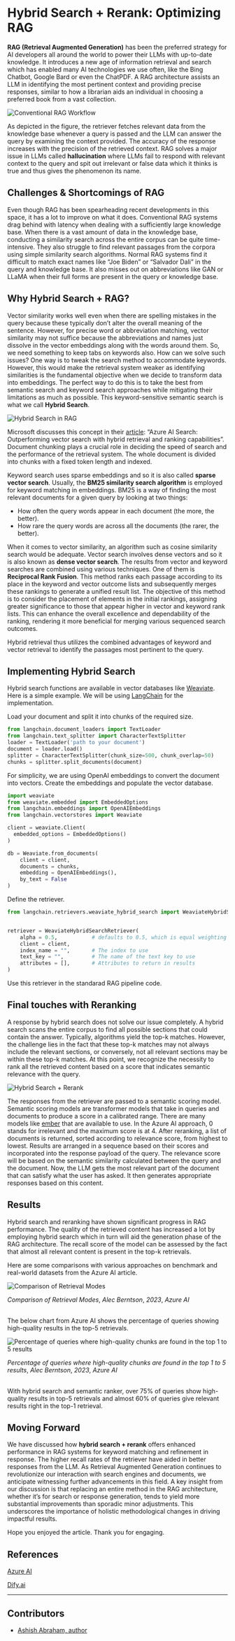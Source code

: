 <!-- SEO: Retrieval-Augmented Generation (RAG) is revolutionizing traditional search engines and AI methodologies for information retrieval. However, standard RAG systems often lack efficiency and precision when dealing with extensive data repositories. Substituting the search approach with a hybrid method and reordering the outcomes using a semantic ranker considerably enhances performance, indicating potential for large-scale implementations.
-->

# Hybrid Search + Rerank: Optimizing RAG

**RAG (Retrieval Augmented Generation)** has been the preferred strategy for AI developers all around the world to power their LLMs with up-to-date knowledge. It introduces a new age of information retrieval and search which has enabled many AI technologies we use often, like the Bing Chatbot, Google Bard or even the ChatPDF. A RAG architecture assists an LLM in identifying the most pertinent context and providing precise responses, similar to how a librarian aids an individual in choosing a preferred book from a vast collection.

![Conventional RAG Workflow](..\assets\use_cases\hybrid_search_&_rerank_rag\RAGDiagram.png "Fig 1")

As depicted in the figure, the retriever fetches relevant data from the knowledge base whenever a query is passed and the LLM can answer the query by examining the context provided. The accuracy of the response increases with the precision of the retrieved context. RAG solves a major issue in LLMs called **hallucination** where LLMs fail to respond with relevant context to the query and spit out irrelevant or false data which it thinks is true and thus gives the phenomenon its name.

## Challenges & Shortcomings of RAG

Even though RAG has been spearheading recent developments in this space, it has a lot to improve on what it does. Conventional RAG systems drag behind with latency when dealing with a sufficiently large knowledge base. When there is a vast amount of data in the knowledge base, conducting a similarity search across the entire corpus can be quite time-intensive. They also struggle to find relevant passages from the corpora using simple similarity search algorithms. 
Normal RAG systems find it difficult to match exact names like “Joe Biden” or “Salvador Dali” in the query and knowledge base. It also misses out on abbreviations like GAN or LLaMA when their full forms are present in the query or knowledge base.  

## Why Hybrid Search + RAG?

Vector similarity works well even when there are spelling mistakes in the query because these typically don’t alter the overall meaning of the sentence. However, for precise word or abbreviation matching, vector similarity may not suffice because the abbreviations and names just dissolve in the vector embeddings along with the words around them. So, we need something to keep tabs on keywords also. 
How can we solve such issues? One way is to tweak the search method to accommodate keywords. However, this would make the retrieval system weaker as identifying similarities is the fundamental objective when we decide to transform data into embeddings. The perfect way to do this is to take the best from semantic search and keyword search approaches while mitigating their limitations as much as possible. This keyword-sensitive semantic search is what we call **Hybrid Search**.

![Hybrid Search in RAG](..\assets\use_cases\hybrid_search_&_rerank_rag\HybridSearch.png "Fig 2")

Microsoft discusses this concept in their [article](https://techcommunity.microsoft.com/t5/ai-azure-ai-services-blog/azure-ai-search-outperforming-vector-search-with-hybrid/ba-p/3929167): “Azure AI Search: Outperforming vector search with hybrid retrieval and ranking capabilities”.  Document chunking plays a crucial role in deciding the speed of search and the performance of the retrieval system. The whole document is divided into chunks with a fixed token length and indexed. 

Keyword search uses sparse embeddings and so it is also called **sparse vector search**. Usually, the **BM25 similarity search algorithm** is employed for keyword matching in embeddings. BM25 is a way of finding the most relevant documents for a given query by looking at two things:
- How often the query words appear in each document (the more, the better).
- How rare the query words are across all the documents (the rarer, the better).


When it comes to vector similarity, an algorithm such as cosine similarity search would be adequate. Vector search involves dense vectors and so it is also known as **dense vector search**. The results from vector and keyword searches are combined using various techniques. One of them is **Reciprocal Rank Fusion**. This method ranks each passage according to its place in the keyword and vector outcome lists and subsequently merges these rankings to generate a unified result list. The objective of this method is to consider the placement of elements in the initial rankings, assigning greater significance to those that appear higher in vector and keyword rank lists. This can enhance the overall excellence and dependability of the ranking, rendering it more beneficial for merging various sequenced search outcomes.

Hybrid retrieval thus utilizes the combined advantages of keyword and vector retrieval to identify the passages most pertinent to the query.

## Implementing Hybrid Search
Hybrid search functions are available in vector databases like [Weaviate](https://weaviate.io/).  Here is a simple example. We will be using [LangChain](https://www.langchain.com/) for the implementation.

Load your document and split it into chunks of the required size.

```python
from langchain.document_loaders import TextLoader
from langchain.text_splitter import CharacterTextSplitter
loader = TextLoader('path to your document')
document = loader.load()
splitter = CharacterTextSplitter(chunk_size=500, chunk_overlap=50)
chunks = splitter.split_documents(document)
```
For simplicity, we are using OpenAI embeddings to convert the document into vectors. Create the embeddings and populate the vector database.
```python
import weaviate
from weaviate.embedded import EmbeddedOptions
from langchain.embeddings import OpenAIEmbeddings
from langchain.vectorstores import Weaviate

client = weaviate.Client(
  embedded_options = EmbeddedOptions()
)

db = Weaviate.from_documents(
    client = client,    
    documents = chunks,
    embedding = OpenAIEmbeddings(),
    by_text = False
)
```
Define the retriever.
```python
from langchain.retrievers.weaviate_hybrid_search import WeaviateHybridSearchRetriever


retriever = WeaviateHybridSearchRetriever(
    alpha = 0.5,           # defaults to 0.5, which is equal weighting between keyword and semantic search
    client = client,          
    index_name = "",       # The index to use
    text_key = "",         # The name of the text key to use
    attributes = [],       # Attributes to return in results
)

```
Use this retriever in the standarad RAG pipeline code.

## Final touches with Reranking

A response by hybrid search does not solve our issue completely. A hybrid search scans the entire corpus to find all possible sections that could contain the answer. Typically, algorithms yield the top-k matches. However, the challenge lies in the fact that these top-k matches may not always include the relevant sections, or conversely, not all relevant sections may be within these top-k matches. At this point, we recognize the necessity to rank all the retrieved content based on a score that indicates semantic relevance with the query.

![Hybrid Search + Rerank](..\assets\use_cases\hybrid_search_&_rerank_rag\Rerank.png "Fig 3")

The responses from the retriever are passed to a semantic scoring model. Semantic scoring models are transformer models that take in queries and documents to produce a score in a calibrated range. There are many models like [ember](https://huggingface.co/llmrails/ember-v1) that are available to use. In the Azure AI approach, 0 stands for irrelevant and the maximum score is at 4. After reranking, a list of documents is returned, sorted according to relevance score, from highest to lowest.  Results are arranged in a sequence based on their scores and incorporated into the response payload of the query. The relevance score will be based on the semantic similarity calculated between the query and the document.
Now, the LLM gets the most relevant part of the document that can satisfy what the user has asked. It then generates appropriate responses based on this content.

## Results

Hybrid search and reranking have shown significant progress in RAG performance. The quality of the retrieved content has increased a lot by employing hybrid search which in turn will aid the generation phase of the RAG architecture. The recall score of the model can be assessed by the fact that almost all relevant content is present in the top-k retrievals. 

Here are some comparisons with various approaches on benchmark and real-world datasets from the Azure AI article.


![Comparison of Retrieval Modes](..\assets\use_cases\hybrid_search_&_rerank_rag\RetrievalComparison.png "Fig 4")

*Comparison of Retrieval Modes*, *Alec Berntson*, *2023*, *Azure AI*


<br>The below chart from Azure AI shows the percentage of queries showing high-quality results in the top-5 retrievals.

![Percentage of queries where high-quality chunks are found in the top 1 to 5 results](..\assets\use_cases\hybrid_search_&_rerank_rag\Performancegraph.png "Fig 5")

*Percentage of queries where high-quality chunks are found in the top 1 to 5 results*, *Alec Berntson*, *2023*, *Azure AI*


<br>With hybrid search and semantic ranker, over 75% of queries show high-quality results in top-5 retrievals and almost 60% of queries give relevant results right in the top-1 retrieval. 

## Moving Forward

We have discussed how **hybrid search + rerank** offers enhanced performance in RAG systems for keyword matching and refinement in response. The higher recall rates of the retriever have aided in better responses from the LLM.
As Retrieval Augmented Generation continues to revolutionize our interaction with search engines and documents, we anticipate witnessing further advancements in this field. A key insight from our discussion is that replacing an entire method in the RAG architecture, whether it’s for search or response generation, tends to yield more substantial improvements than sporadic minor adjustments. This underscores the importance of holistic methodological changes in driving impactful results.

Hope you enjoyed the article. Thank you for engaging.


## References

[Azure AI](https://techcommunity.microsoft.com/t5/ai-azure-ai-services-blog/azure-ai-search-outperforming-vector-search-with-hybrid/ba-p/3929167)

[Dify.ai](https://dify.ai/blog/hybrid-search-rerank-rag-improvement)


---
## Contributors

- [Ashish Abraham, author](https://www.linkedin.com/in/ashish-abraham-811a23201/)
